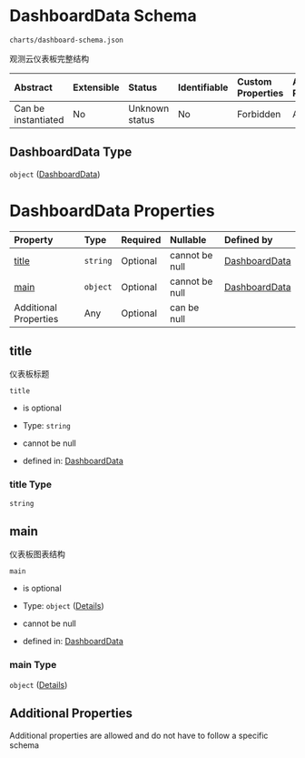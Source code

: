 # DashboardData Schema

```txt
charts/dashboard-schema.json
```

观测云仪表板完整结构

| Abstract            | Extensible | Status         | Identifiable | Custom Properties | Additional Properties | Access Restrictions | Defined In                                                                          |
| :------------------ | :--------- | :------------- | :----------- | :---------------- | :-------------------- | :------------------ | :---------------------------------------------------------------------------------- |
| Can be instantiated | No         | Unknown status | No           | Forbidden         | Allowed               | none                | [dashboard-schema.json](../out/charts/dashboard-schema.json "open original schema") |

## DashboardData Type

`object` ([DashboardData](dashboard-schema.md))

# DashboardData Properties

| Property              | Type     | Required | Nullable       | Defined by                                                                                             |
| :-------------------- | :------- | :------- | :------------- | :----------------------------------------------------------------------------------------------------- |
| [title](#title)       | `string` | Optional | cannot be null | [DashboardData](dashboard-schema-properties-title.md "charts/dashboard-schema.json#/properties/title") |
| [main](#main)         | `object` | Optional | cannot be null | [DashboardData](dashboard-schema-properties-main.md "charts/dashboard-schema.json#/properties/main")   |
| Additional Properties | Any      | Optional | can be null    |                                                                                                        |

## title

仪表板标题

`title`

* is optional

* Type: `string`

* cannot be null

* defined in: [DashboardData](dashboard-schema-properties-title.md "charts/dashboard-schema.json#/properties/title")

### title Type

`string`

## main

仪表板图表结构

`main`

* is optional

* Type: `object` ([Details](dashboard-schema-properties-main.md))

* cannot be null

* defined in: [DashboardData](dashboard-schema-properties-main.md "charts/dashboard-schema.json#/properties/main")

### main Type

`object` ([Details](dashboard-schema-properties-main.md))

## Additional Properties

Additional properties are allowed and do not have to follow a specific schema
